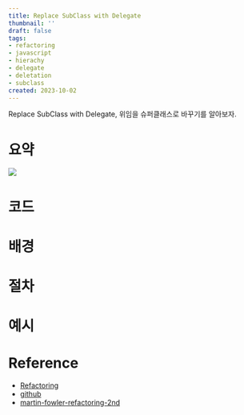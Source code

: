 ```yaml
---
title: Replace SubClass with Delegate
thumbnail: ''
draft: false
tags:
- refactoring
- javascript
- hierachy
- delegate
- deletation
- subclass
created: 2023-10-02
---
```


Replace SubClass with Delegate, 위임을 슈퍼클래스로 바꾸기를 알아보자.

# 요약

![](Screen%20Shot%202023-10-02%20at%205.09.51%20PM.png)

# 코드

# 배경

# 절차

# 예시

# Reference

* [Refactoring](https://product.kyobobook.co.kr/detail/S000001810241)
* [github](https://github.com/WegraLee/Refactoring)
* [martin-fowler-refactoring-2nd](https://github.com/wickedwukong/martin-fowler-refactoring-2nd)
